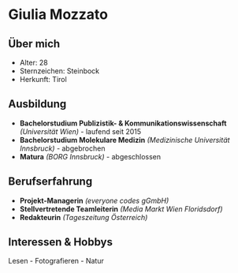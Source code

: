 # Giulia Mozzato

## Über mich

- Alter: 28
- Sternzeichen: Steinbock
- Herkunft: Tirol

## Ausbildung

- **Bachelorstudium Publizistik- & Kommunikationswissenschaft** *(Universität Wien)* - laufend seit 2015
- **Bachelorstudium Molekulare Medizin** *(Medizinische Universität Innsbruck)* - abgebrochen
- **Matura** *(BORG Innsbruck)* - abgeschlossen

## Berufserfahrung

- **Projekt-Managerin** *(everyone codes gGmbH)*
- **Stellvertretende Teamleiterin** *(Media Markt Wien Floridsdorf)*
- **Redakteurin** *(Tageszeitung Österreich)*

## Interessen & Hobbys

Lesen - Fotografieren - Natur